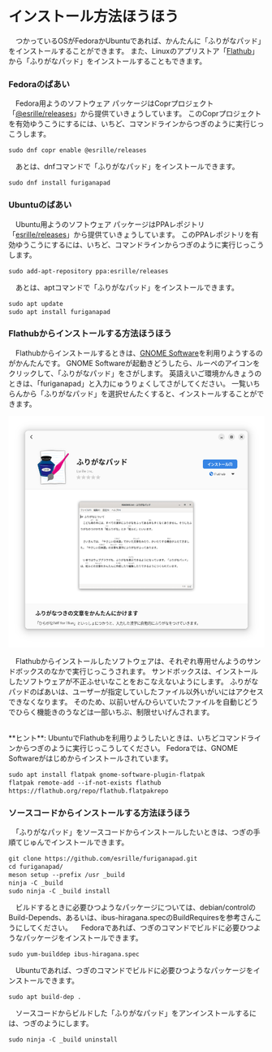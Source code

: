 # インストール￹方法￺ほうほう￻

　つかっているOSがFedoraかUbuntuであれば、かんたんに「ふりがなパッド」をインストールすることができます。
また、Linuxのアプリストア「[Flathub](https://flathub.org/ja)」から「ふりがなパッド」をインストールすることもできます。

### Fedoraのばあい

　Fedora￹用￺よう￻のソフトウェア パッケージはCoprプロジェクト「[@esrille/releases](https://copr.fedorainfracloud.org/coprs/g/esrille/releases/)」から￹提供￺ていきょう￻しています。
このCoprプロジェクトを￹有効￺ゆうこう￻にするには、いちど、コマンドラインからつぎのように￹実行￺じっこう￻します。

```
sudo dnf copr enable @esrille/releases
```

　あとは、dnfコマンドで「ふりがなパッド」をインストールできます。

```
sudo dnf install furiganapad
```

### Ubuntuのばあい

　Ubuntu￹用￺よう￻のソフトウェア パッケージはPPAレポジトリ「[esrille/releases](https://launchpad.net/~esrille/+archive/ubuntu/releases)」から￹提供￺ていきょう￻しています。
このPPAレポジトリを￹有効￺ゆうこう￻にするには、いちど、コマンドラインからつぎのように￹実行￺じっこう￻します。

```
sudo add-apt-repository ppa:esrille/releases
```

　あとは、aptコマンドで「ふりがなパッド」をインストールできます。

```
sudo apt update
sudo apt install furiganapad
```

### Flathubからインストールする￹方法￺ほうほう￻

　Flathubからインストールするときは、[GNOME Software](https://apps.gnome.org/Software/)を￹利用￺りよう￻するのがかんたんです。
GNOME Softwareが￹起動￺きどう￻したら、ルーペのアイコンをクリックして、「ふりがなパッド」をさがします。
￹英語￺えいご￻￹環境￺かんきょう￻のときは、「furiganapad」と￹入力￺にゅうりょく￻してさがしてください。
￹一覧￺いちらん￻から「ふりがなパッド」を￹選択￺せんたく￻すると、インストールすることができます。

![GNOME Software](furiganapad.flathub.png)

　Flathubからインストールしたソフトウェアは、それぞれ￹専用￺せんよう￻のサンドボックスのなかで￹実行￺じっこう￻されます。
サンドボックスは、インストールしたソフトウェアが￹不正￺ふせい￻なことをおこなえないようにします。
ふりがなパッドのばあいは、ユーザーが￹指定￺してい￻したファイル￹以外￺いがい￻にはアクセスできなくなります。
そのため、￹以前￺いぜん￻ひらいていたファイルを￹自動￺じどう￻でひらく￹機能￺きのう￻などは￹一部￺いちぶ￻、￹制限￺せいげん￻されます。

<br>
**ヒント**: UbuntuでFlathubを￹利用￺りよう￻したいときは、いちどコマンドラインからつぎのように￹実行￺じっこう￻してください。
Fedoraでは、GNOME Softwareがはじめからインストールされています。

```
sudo apt install flatpak gnome-software-plugin-flatpak
flatpak remote-add --if-not-exists flathub https://flathub.org/repo/flathub.flatpakrepo
```

### ソースコードからインストールする￹方法￺ほうほう￻

　「ふりがなパッド」をソースコードからインストールしたいときは、つぎの￹手順￺てじゅん￻でインストールできます。

```
git clone https://github.com/esrille/furiganapad.git
cd furiganapad/
meson setup --prefix /usr _build
ninja -C _build
sudo ninja -C _build install
```

　ビルドするときに￹必要￺ひつよう￻なパッケージについては、debian/controlのBuild-Depends、あるいは、ibus-hiragana.specのBuildRequiresを￹参考￺さんこう￻にしてください。
　Fedoraであれば、つぎのコマンドでビルドに￹必要￺ひつよう￻なパッケージをインストールできます。

```
sudo yum-builddep ibus-hiragana.spec
```

　Ubuntuであれば、つぎのコマンドでビルドに￹必要￺ひつよう￻なパッケージをインストールできます。
```
sudo apt build-dep .
```

　ソースコードからビルドした「ふりがなパッド」をアンインストールするには、つぎのようにします。

```
sudo ninja -C _build uninstall
```
